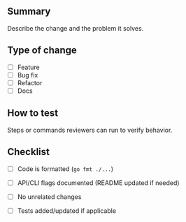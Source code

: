 ## Summary

Describe the change and the problem it solves.

## Type of change

- [ ] Feature
- [ ] Bug fix
- [ ] Refactor
- [ ] Docs

## How to test

Steps or commands reviewers can run to verify behavior.

## Checklist

- [ ] Code is formatted (`go fmt ./...`)
- [ ] API/CLI flags documented (README updated if needed)
- [ ] No unrelated changes
- [ ] Tests added/updated if applicable

